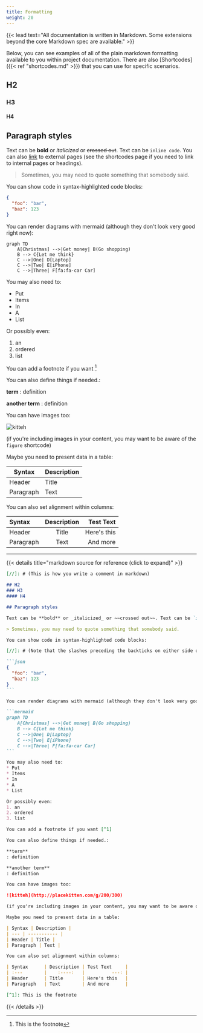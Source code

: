 ```yaml
---
title: Formatting
weight: 20
---
```


{{< lead text="All documentation is written in Markdown. Some extensions beyond the core Markdown spec are available." >}}

Below, you can see examples of all of the plain markdown formatting available to you within project documentation. There are also [Shortcodes]({{< ref "shortcodes.md" >}}) that you can use for specific scenarios.

## H2
### H3
#### H4

## Paragraph styles

Text can be **bold** or _italicized_ or ~~crossed out~~. Text can be `inline code`. You can also [link](https://example.com) to external pages (see the shortcodes page if you need to link to internal pages or headings).

> Sometimes, you may need to quote something that somebody said.

You can show code in syntax-highlighted code blocks:

```json
{
  "foo": "bar",
  "baz": 123
}
```

You can render diagrams with mermaid (although they don't look very good right now):

```mermaid
graph TD
    A[Christmas] -->|Get money| B(Go shopping)
    B --> C{Let me think}
    C -->|One| D[Laptop]
    C -->|Two| E[iPhone]
    C -->|Three| F[fa:fa-car Car]
```

You may also need to:
* Put
* Items
* In
* A
* List

Or possibly even:
1. an
2. ordered
3. list

You can add a footnote if you want [^1]

You can also define things if needed.:

**term**
: definition

**another term**
: definition

You can have images too:

![kitteh](http://placekitten.com/g/200/300)

(if you're including images in your content, you may want to be aware of the `figure` shortcode)

Maybe you need to present data in a table:

| Syntax | Description |
| --- | ----------- |
| Header | Title |
| Paragraph | Text |

You can also set alignment within columns:

| Syntax      | Description | Test Text     |
| :---        |    :----:   |          ---: |
| Header      | Title       | Here's this   |
| Paragraph   | Text        | And more      |

[^1]: This is the footnote

---

{{< details title="markdown source for reference (click to expand)" >}} 
~~~markdown
[//]: # (This is how you write a comment in markdown)

## H2
### H3
#### H4

## Paragraph styles

Text can be **bold** or _italicized_ or ~~crossed out~~. Text can be `inline code`. You can also [link](https://example.com) to external pages (see the shortcodes page if you need to link to internal pages or headings).

> Sometimes, you may need to quote something that somebody said.

You can show code in syntax-highlighted code blocks:

[//]: # (Note that the slashes preceding the backticks on either side of the fenced code block below must be removed in real content. They had to be escaped to show the source inline like this.)

```json
{
  "foo": "bar",
  "baz": 123
}
```

You can render diagrams with mermaid (although they don't look very good right now):

```mermaid
graph TD
    A[Christmas] -->|Get money| B(Go shopping)
    B --> C{Let me think}
    C -->|One| D[Laptop]
    C -->|Two| E[iPhone]
    C -->|Three| F[fa:fa-car Car]
```

You may also need to:
* Put
* Items
* In
* A
* List

Or possibly even:
1. an
2. ordered
3. list

You can add a footnote if you want [^1]

You can also define things if needed.:

**term**
: definition

**another term**
: definition

You can have images too:

![kitteh](http://placekitten.com/g/200/300)

(if you're including images in your content, you may want to be aware of the `figure` shortcode)

Maybe you need to present data in a table:

| Syntax | Description |
| --- | ----------- |
| Header | Title |
| Paragraph | Text |

You can also set alignment within columns:

| Syntax      | Description | Test Text     |
| :---        |    :----:   |          ---: |
| Header      | Title       | Here's this   |
| Paragraph   | Text        | And more      |

[^1]: This is the footnote
~~~


{{< /details >}}
